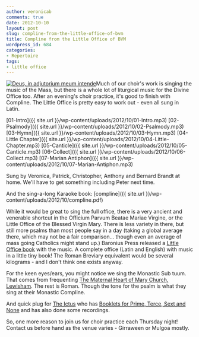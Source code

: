 ```yaml
---
author: veronicab
comments: true
date: 2012-10-10
layout: post
slug: compline-from-the-little-office-of-bvm
title: Compline from the Little Office of BVM
wordpress_id: 684
categories:
- Repertoire
tags:
- little office
---
```


[![Deus, in adjutorium meum intende](http://upload.wikimedia.org/wikipedia/commons/thumb/0/0e/Boucicaut-Meister.jpg/184px-Boucicaut-Meister.jpg)](http://commons.wikimedia.org/wiki/File:Boucicaut-Meister.jpg)Much of our choir's work is singing the music of the Mass, but there is a whole lot of liturgical music for the Divine Office too.  After an evening's choir practice, it's good to finish with Compline.  The Little Office is pretty easy to work out - even all sung in Latin.

[01-Intro]({{ site.url }}/wp-content/uploads/2012/10/01-Intro.mp3)
[02-Psalmody]({{ site.url }}/wp-content/uploads/2012/10/02-Psalmody.mp3)
[03-Hymn]({{ site.url }}/wp-content/uploads/2012/10/03-Hymn.mp3)
[04-Little Chapter]({{ site.url }}/wp-content/uploads/2012/10/04-Little-Chapter.mp3)
[05-Canticle]({{ site.url }}/wp-content/uploads/2012/10/05-Canticle.mp3)
[06-Collect]({{ site.url }}/wp-content/uploads/2012/10/06-Collect.mp3)
[07-Marian Antiphon]({{ site.url }}/wp-content/uploads/2012/10/07-Marian-Antiphon.mp3)

Sung by Veronica, Patrick, Christopher, Anthony and Bernard Brandt at home.  We'll have to get something including Peter next time.

And the sing-a-long Karaoke book:
[compline]({{ site.url }}/wp-content/uploads/2012/10/compline.pdf)

While it would be great to sing the full office, there is a very ancient and venerable shortcut in the Officium Parvum Beatae Mariae Virgine, or the Little Office of the Blessed Virgin Mary.  There is less variety in there, but still more psalms than most people say in a day (taking a global average there, which may not be a fair comparison...  though even an average of mass going Catholics might stand up.)  Baronius Press released a [Little Office book](http://www.baroniuspress.com/book.php?wid=56&bid=47) with the music.  A complete office (Latin and English) with music in a little tiny book!  The Roman Breviary equivalent would be several kilograms - and I don't think one exists anyway.

For the keen eyes/ears, you might notice we sing the Monastic Sub tuum.  That comes from frequenting [The Maternal Heart of Mary Church, Lewisham](http://maternalheart.org).  The rest is Roman.  Though the tone for the psalm is what they sing at their Monastic Compline.

And quick plug for [The Ictus](http://liberreader.wordpress.com) who has [Booklets for Prime, Terce, Sext and None](http://liberreader.wordpress.com/2012/01/27/little-office-booklets-for-prime-terce-sext-and-none/) and has also done some recordings.

So, one more reason to join us for choir practice each Thursday night!  Contact us before hand as the venue varies - Girraween or Mulgoa mostly.
